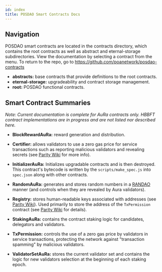 ```yaml
---
id: index
title: POSDAO Smart Contracts Docs
---
```


## Navigation

POSDAO smart contracts are located in the contracts directory, which contains the root contracts as well as abstract and eternal-storage subdirectories. View the documentation by selecting a contract from the menu. To return to the repo, go to https://github.com/poanetwork/posdao-contracts

- **abstracts:** base contracts that provide definitions to the root contracts. 
- **eternal-storage:** upgradeability and contract storage management.
- **root:** POSDAO functional contracts.

## Smart Contract Summaries

_Note: Current documentation is complete for AuRa contracts only. HBBFT contract implementations are in progress and are not listed nor described here._

- **BlockRewardAuRa:** reward generation and distribution. 

- **Certifier:** allows validators to use a zero gas price for service transactions such as reporting malicious validators and revealing secrets (see [Parity Wiki](https://wiki.parity.io/Permissioning.html#gas-price) for more info). 

- **InitializerAuRa:** Initializes upgradable contracts and is then destroyed. This contract's bytecode is written by the `scripts/make_spec.js` into `spec.json` along with other contracts.

- **RandomAuRa:** generates and stores random numbers in a [RANDAO](https://github.com/randao/randao) manner (and controls when they are revealed by Aura validators). 

- **Registry:** stores human-readable keys associated with addresses (see [Parity Wiki](https://wiki.parity.io/Parity-name-registry.html)). Used primarily to store the address of the `TxPermission` contract (see [Parity Wiki](https://wiki.parity.io/Permissioning.html#transaction-type) for details).

- **StakingAuRa:** contains the contract staking logic for candidates, delegators and validators.

- **TxPermission:** controls the use of a zero gas price by validators in service transactions, protecting the network against "transaction spamming" by malicious validators. 

- **ValidatorSetAuRa:** stores the current validator set and contains the logic for new validators selection at the beginning of each staking epoch.